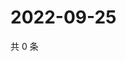 # 2022-09-25

共 0 条

<!-- BEGIN WEIBO -->
<!-- 最后更新时间 Sun Sep 25 2022 13:36:53 GMT+0800 (China Standard Time) -->

<!-- END WEIBO -->
